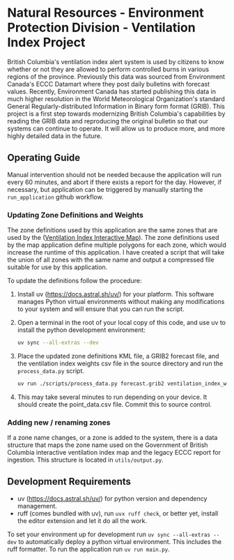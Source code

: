 # Natural Resources - Environment Protection Division - Ventilation Index Project

British Columbia's ventilation index alert system is used by citizens to know
whether or not they are allowed to perform controlled burns in various regions
of the province.  Previously this data was sourced from Environment Canada's
ECCC Datamart where they post daily bulletins with forecast values. Recently,
Environment Canada has started publishing this data in much higher resolution in
the World Meteorological Organization's standard General Regularly-distributed
Information in Binary form format (GRIB). This project is a first step towards
modernizing British Columbia's capabilities by reading the GRIB data and
reproducing the original bulletin so that our systems can continue to operate.
It will allow us to produce more, and more highly detailed data in the future.

## Operating Guide

Manual intervention should not be needed because the application will run every
60 minutes, and abort if there exists a report for the day. However, if
necessary, but application can be triggered by manually starting the
`run_application` github workflow.

### Updating Zone Definitions and Weights

The zone definitions used by this application are the same zones that are used
by the
([Ventilation Index Interactive Map](https://governmentofbc.maps.arcgis.com/apps/webappviewer/index.html?id=6d288bc667b24528a5c1e3b4c0373d07)).
The zone definitions used by the map application define multiple polygons for
each zone, which would increase the runtime of this application. I have created
a script that will take the union of all zones with the same name and output a
compressed file suitable for use by this application.

To update the definitions follow the procedure:

1. Install uv (https://docs.astral.sh/uv/) for your platform. This software
   manages Python virtual environments without making any modifications to your
   system and will ensure that you can run the script.

2. Open a terminal in the root of your local copy of this code, and use uv to
   install the python development environment:

   ```bash
   uv sync --all-extras --dev
   ```

3. Place the updated zone definitions KML file, a GRIB2 forecast file, and the
   ventilation index weights csv file in the source directory and run
   the `process_data.py` script.

   ```bash
   uv run ./scripts/process_data.py forecast.grib2 ventilation_index_weights.csv Venting_Index_HD.kml
   ```

4. This may take several minutes to run depending on your device. It should
   create the point_data.csv file. Commit this to source control.

### Adding new / renaming zones

If a zone name changes, or a zone is added to the system, there is a data structure that maps the zone name used on the Government of British Columbia interactive ventilation index map and the legacy ECCC report for ingestion. This structure is located in `utils/output.py`.
   
## Development Requirements

- uv (https://docs.astral.sh/uv/) for python version and dependency management.
- ruff (comes bundled with uv), run `uvx ruff check`, or better yet, install the
  editor extension and let it do all the work.

To set your environment up for development run `uv sync --all-extras --dev` to
automatically deploy a python virtual environment. This includes the ruff
formatter. To run the application run `uv run main.py`.